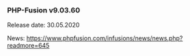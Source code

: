 ### PHP-Fusion v9.03.60
Release date: 30.05.2020

News: https://www.phpfusion.com/infusions/news/news.php?readmore=645
